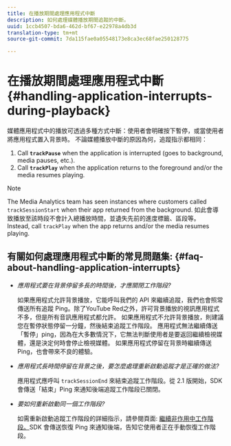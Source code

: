 ```yaml
---
title: 在播放期間處理應用程式中斷
description: 如何處理媒體播放期間追蹤的中斷。
uuid: 1ccb4507-bda6-462d-bf67-e22978a4db3d
translation-type: tm+mt
source-git-commit: 7da115fae0a05548173e8ca3ec68fae250128775

---
```



# 在播放期間處理應用程式中斷{#handling-application-interrupts-during-playback}

媒體應用程式中的播放可透過多種方式中斷：使用者會明確按下暫停，或當使用者將應用程式置入背景時。 不論媒體播放中斷的原因為何，追蹤指示都相同：

1. Call **`trackPause`** when the application is interrupted (goes to background, media pauses, etc.).
1. Call **`trackPlay`** when the application returns to the foreground and/or the media resumes playing.

>[!NOTE]
>
>The Media Analytics team has seen instances where customers called `trackSessionStart` when their app returned from the background. 如此會導致播放至該時段不會計入總播放時間，並遺失先前的進度標籤、區段等。 Instead, call `trackPlay` when the app returns and/or the media resumes playing.

## 有關如何處理應用程式中斷的常見問題集: {#faq-about-handling-application-interrupts}

* _應用程式要在背景停留多長的時間後，才應關閉工作階段?_

   如果應用程式允許背景播放，它能呼叫我們的 API 來繼續追蹤，我們也會照常傳送所有追蹤 Ping。除了YouTube Red之外，許可背景播放的視訊應用程式不多，但是所有音訊應用程式都允許。 如果應用程式不允許背景播放，則建議您在暫停狀態停留一分鐘，然後結束追蹤工作階段。 應用程式無法繼續傳送「暫停」ping，因為在大多數情況下，它無法判斷使用者是要返回繼續檢視媒體，還是決定何時會停止檢視媒體。 如果應用程式停留在背景時繼續傳送 Ping，也會帶來不良的體驗。

* _應用程式長時間停留在背景之後，要怎麼處理重新啟動追蹤才是正確的做法?_

   應用程式應呼叫 `trackSessionEnd` 來結束追蹤工作階段。從 2.1 版開始，SDK 會傳送「結束」Ping 來通知後端追蹤工作階段已關閉。

* _要如何重新啟動同一個工作階段?_

   如需重新啟動追蹤工作階段的詳細指示，請參閱頁面: [
繼續非作用中工作階段。](/help/sdk-implement/cookbook/resuming-inactive.md)SDK 會傳送恢復 Ping 來通知後端，告知它使用者正在手動恢復工作階段。

